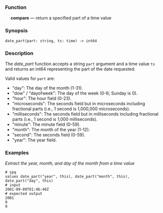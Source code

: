 ### Function

&emsp; **compare** &mdash; return a specified part of a time value

### Synopsis

```
date_part(part: string, ts: time) -> int64
```

### Description

The _date_part_ function accepts a string `part` argument and a time value `ts` and
returns an int64 representing the part of the date requested.

Valid values for `part` are:

- "day": The day of the month (1-31).
- "dow" / "dayofweek": The day of the week (0-6; Sunday is 0).
- "hour": The hour field (0-23).
- "microseconds": The seconds field but in microseconds including fractional parts (i.e., 1 second is 1,000,000 microseconds).
- "milliseconds": The seconds field but in milliseconds including fractional parts (i.e., 1 second is 1,000 milliseconds).
- "minute": The minute field (0-59).
- "month": The month of the year (1-12).
- "second": The seconds field (0-59).
- "year": The year field.

### Examples

_Extract the year, month, and day of the month from a time value_
```mdtest-spq
# spq
values date_part("year", this), date_part("month", this), date_part("day", this)
# input
2001-09-09T01:46:40Z
# expected output
2001
9
9
```
